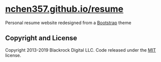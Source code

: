 # [nchen357.github.io/resume](https://nchen357.github.io/resume)

Personal resume website redesigned from a [Bootstrap](https://startbootstrap.com/template-overviews/resume/) theme

## Copyright and License

Copyright 2013-2019 Blackrock Digital LLC. Code released under the [MIT](https://github.com/BlackrockDigital/startbootstrap-resume/blob/gh-pages/LICENSE) license.
